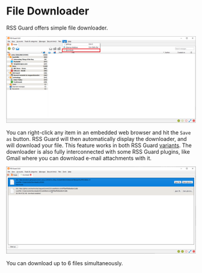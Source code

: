 File Downloader
================
RSS Guard offers simple file downloader.

<img alt="alt-img" src="images/downloader-window.png" width="600px">

You can right-click any item in an embedded web browser and hit the `Save as` button. RSS Guard will then automatically display the downloader, and will download your file. This feature works in both RSS Guard [variants](#browseradblock). The downloader is also fully interconnected with some RSS Guard plugins, like Gmail where you can download e-mail attachments with it.

<img alt="alt-img" src="images/downloader-view.png" width="600px">

You can download up to 6 files simultaneously.